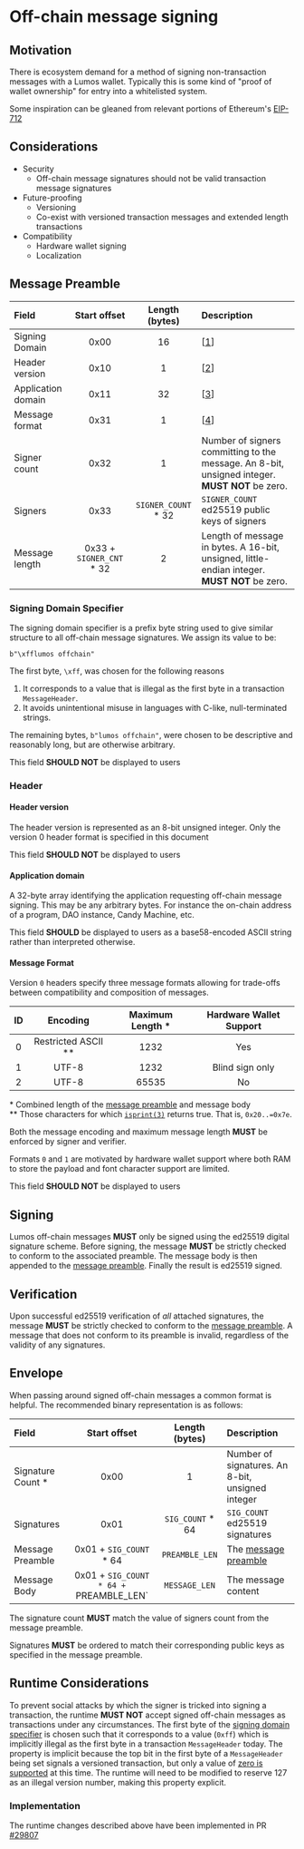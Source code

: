 # Off-chain message signing
## Motivation

There is ecosystem demand for a method of signing non-transaction messages with
a Lumos wallet. Typically this is some kind of "proof of wallet ownership" for
entry into a whitelisted system.

Some inspiration can be gleaned from relevant portions of Ethereum's
[EIP-712](https://eips.ethereum.org/EIPS/eip-712)

## Considerations

* Security
  * Off-chain message signatures should not be valid transaction message signatures
* Future-proofing
  * Versioning
  * Co-exist with versioned transaction messages and extended length transactions
* Compatibility
  * Hardware wallet signing
  * Localization

## Message Preamble

| Field | Start offset | Length (bytes) | Description
| :---- | :----------: | :------------: | :----------
| Signing Domain | 0x00 | 16 | \[[1](#signing-domain-specifier)\]
| Header version | 0x10 | 1 | \[[2](#header-version)\]
| Application domain | 0x11 | 32 | \[[3](#application-domain)\]
| Message format | 0x31 | 1 | \[[4](#message-format)\]
| Signer count | 0x32 | 1 | Number of signers committing to the message. An 8-bit, unsigned integer. **MUST NOT** be zero.
| Signers | 0x33 | `SIGNER_COUNT` * 32 | `SIGNER_COUNT` ed25519 public keys of signers
| Message length | 0x33 + `SIGNER_CNT` * 32 | 2 | Length of message in bytes. A 16-bit, unsigned, little-endian integer. **MUST NOT** be zero.

### Signing Domain Specifier

The signing domain specifier is a prefix byte string used to give similar structure
to all off-chain message signatures. We assign its value to be:
```
b"\xfflumos offchain"
```
The first byte, `\xff`, was chosen for the following reasons
1. It corresponds to a value that is illegal as the first byte in a transaction
`MessageHeader`.
1. It avoids unintentional misuse in languages with C-like, null-terminated strings.

The remaining bytes, `b"lumos offchain"`, were chosen to be descriptive and
reasonably long, but are otherwise arbitrary.

This field **SHOULD NOT** be displayed to users

### Header

#### Header version

The header version is represented as an 8-bit unsigned integer. Only the version
0 header format is specified in this document

This field **SHOULD NOT** be displayed to users

#### Application domain

A 32-byte array identifying the application requesting off-chain message signing.
This may be any arbitrary bytes. For instance the on-chain address of a program,
DAO instance, Candy Machine, etc.

This field **SHOULD** be displayed to users as a base58-encoded ASCII string rather
than interpreted otherwise.

#### Message Format

Version `0` headers specify three message formats allowing for trade-offs between
compatibility and composition of messages.

| ID  | Encoding              | Maximum Length \* | Hardware Wallet Support |
| :-: | :-------------------: | :---------------: | :---------------------: |
|  0  | Restricted ASCII \*\* | 1232              | Yes                     |
|  1  | UTF-8                 | 1232              | Blind sign only         |
|  2  | UTF-8                 | 65535             | No                      |

\* Combined length of the [message preamble](#message-preamble) and message body<br/>
\*\* Those characters for which [`isprint(3)`](https://linux.die.net/man/3/isprint)
returns true.  That is, `0x20..=0x7e`.

Both the message encoding and maximum message length **MUST** be enforced by
signer and verifier.

Formats `0` and `1` are motivated by hardware wallet support where both RAM
to store the payload and font character support are limited.

This field **SHOULD NOT** be displayed to users

## Signing

Lumos off-chain messages **MUST** only be signed using the ed25519 digital
signature scheme. Before signing, the message **MUST** be strictly checked to
conform to the associated preamble. The message body is then appended to the
[message preamble](#message-preamble). Finally the result is ed25519 signed.

## Verification
Upon successful ed25519 verification of _all_ attached signatures, the message
**MUST** be strictly checked to conform to the [message preamble](#message-preamble).
A message that does not conform to its preamble is invalid, regardless of the
validity of any signatures.

## Envelope

When passing around signed off-chain messages a common format is helpful. The
recommended binary representation is as follows:

| Field | Start offset | Length (bytes) | Description
| :---- | :----------: | :------------: | :----------
| Signature Count \* | 0x00 | 1 | Number of signatures. An 8-bit, unsigned integer
| Signatures | 0x01 | `SIG_COUNT` * 64 | `SIG_COUNT` ed25519 signatures
| Message Preamble | 0x01 + `SIG_COUNT` * 64 | `PREAMBLE_LEN` | The [message preamble](#message-preamble)
| Message Body | 0x01 + `SIG_COUNT * 64 + `PREAMBLE_LEN` | `MESSAGE_LEN` | The message content

The signature count **MUST** match the value of signers count from the message
preamble.

Signatures **MUST** be ordered to match their corresponding public keys as
specified in the message preamble.

## Runtime Considerations

To prevent social attacks by which the signer is tricked into signing a transaction,
the runtime **MUST NOT** accept signed off-chain messages as transactions under any
circumstances. The first byte of the [signing domain specifier](#signing-domain-specifier)
is chosen such that it corresponds to a value (`0xff`) which is implicitly illegal
as the first byte in a transaction `MessageHeader` today. The property is implicit
because the top bit in the first byte of a `MessageHeader` being set signals a
versioned transaction, but only a value of
[zero is supported](https://github.com/lumos-labs/lumos/blob/b6ae6c1fe17e4b64c5051c651ca2585e4f55468c/sdk/program/src/message/versions/mod.rs#L269-L281)
at this time. The runtime will need to be modified to reserve 127 as an illegal
version number, making this property explicit.

### Implementation

The runtime changes described above have been implemented in PR [#29807](https://github.com/lumos-labs/lumos/pull/29807)
